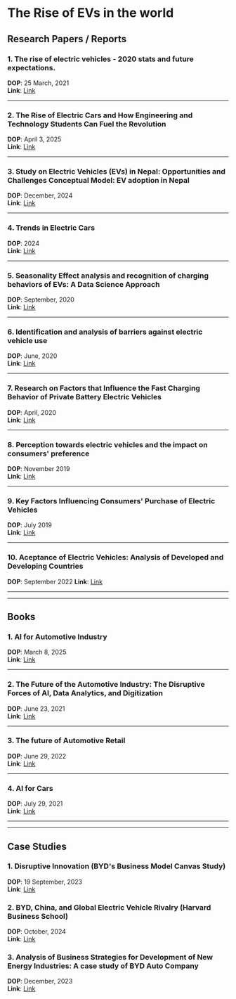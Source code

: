 # The Rise of EVs in the world
## Research Papers / Reports
### 1. The rise of electric vehicles - 2020 stats and future expectations.
**DOP**: 25 March, 2021 <br>
**Link**:  [Link](./The%20Rise%20of%20Electric%20Vehicles%20-%202020%20Status%20and%20Future%20Expectations.pdf) <br>

<hr>

### 2. The Rise of Electric Cars and How Engineering and Technology Students Can Fuel the Revolution
**DOP**: April 3, 2025 <br>
**Link**: [Link](https://www.educations.com/articles-and-advice/bachelor-studies/the-rise-of-electric-cars-and-how-engineering-and-technology-students-can-fuel-the-revolution)

<hr> 

### 3. Study on Electric Vehicles (EVs) in Nepal: Opportunities and Challenges Conceptual Model: EV adoption in Nepal
**DOP**: December, 2024 <br>
**Link**: [Link](https://www.researchgate.net/publication/387084377_Study_on_Electric_Vehicles_EVs_in_Nepal_Opportunities_and_Challenges_Conceptual_Model_EV_adoption_in_Nepal)

<hr>

### 4. Trends in Electric Cars
**DOP**: 2024 <br>
**Link**: [Link](https://www.iea.org/reports/global-ev-outlook-2024/trends-in-electric-cars)

<hr>

### 5. Seasonality Effect analysis and recognition of charging behaviors of EVs: A Data Science Approach
**DOP**: September, 2020 <br>
**Link**: [Link](https://www.researchgate.net/publication/344389754_Seasonality_Effect_Analysis_and_Recognition_of_Charging_Behaviors_of_Electric_Vehicles_A_Data_Science_Approach)

<hr>

### 6. Identification and analysis of barriers against electric vehicle use
**DOP**: June, 2020 <br>
**Link**: [Link](https://www.researchgate.net/publication/342176654_Identification_and_Analysis_of_Barriers_against_Electric_Vehicle_Use)

<hr>

### 7. Research on Factors that Influence the Fast Charging Behavior of Private Battery Electric Vehicles
**DOP**: April, 2020 <br>
**Link**: [Link](https://www.researchgate.net/publication/340879996_Research_on_Factors_that_Influence_the_Fast_Charging_Behavior_of_Private_Battery_Electric_Vehicles)

<hr>

### 8. Perception towards electric vehicles and the impact on consumers' preference
**DOP**: November 2019 <br>
**Link**: [Link](https://www.researchgate.net/publication/337387625_Perception_towards_electric_vehicles_and_the_impact_on_consumers'_preference)

<hr>

### 9. Key Factors Influencing Consumers' Purchase of Electric Vehicles 
**DOP**: July 2019 <br>
**Link**: [Link](https://www.researchgate.net/publication/334513632_Key_Factors_Influencing_Consumers'_Purchase_of_Electric_Vehicles)

<hr> 

### 10. Aceptance of Electric Vehicles: Analysis of Developed and Developing Countries
**DOP**: September 2022
**Link**: [Link](https://www.researchgate.net/publication/363933384_Acceptance_of_Electric_Vehicles_Analysis_of_developed_and_developing_countries)

<hr><hr>

## Books

### 1. AI for Automotive Industry
**DOP**: March 8, 2025 <br>
**Link**: [Link](https://www.amazon.com/AI-Automotive-Industry-Rakesh-Kumar/dp/B0DZVLB6V5)

<hr>

### 2. The Future of the Automotive Industry: The Disruptive Forces of AI, Data Analytics, and Digitization
**DOP**: June 23, 2021 <br>
**Link**: [Link](https://www.amazon.com/Future-Automotive-Industry-Disruptive-Digitization/dp/1484270258#averageCustomerReviewsAnchor)

<hr>

### 3. The future of Automotive Retail
**DOP**: June 29, 2022 <br>
**Link**: [Link](https://www.amazon.com/Future-Automotive-Retail-Steve-Greenfield-ebook/dp/B0B5JJCDGV)

<hr>

### 4. AI for Cars
**DOP**: July 29, 2021 <br>
**Link**: [Link](https://www.routledge.com/AI-for-Cars/Aulinas-Sjafrie/p/book/9780367565190)

<hr><hr>

## Case Studies

### 1. Disruptive Innovation (BYD's Business Model Canvas Study)
**DOP**: 19 September, 2023<br>
**Link**: [Link](https://hrmars.com/papers_submitted/17822/disruptive-innovation-a-case-study-of-byds-business-model-canvas.pdf)

### 2. BYD, China, and Global Electric Vehicle Rivalry (Harvard Business School)
**DOP**: October, 2024 <br>
**Link**: [Link](https://www.hbs.edu/faculty/Pages/item.aspx?num=64587)

### 3. Analysis of Business Strategies for Development of New Energy Industries: A case study of BYD Auto Company
**DOP**: December, 2023 <br> 
**Link**: [Link](https://www.researchgate.net/publication/376887846_Analysis_of_Business_Strategies_for_the_Development_of_New_Energy_Industry_A_Case_Study_of_BYD_Auto_Company)

